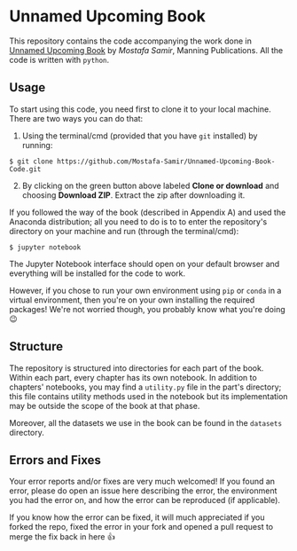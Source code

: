 # Unnamed Upcoming Book

This repository contains the code accompanying the work done in [Unnamed Upcoming Book](link-tbd) by _Mostafa Samir_, Manning Publications. All the code is written with `python`.

## Usage
To start using this code, you need first to clone it to your local machine. There are two ways you can do that:

1. Using the terminal/cmd (provided that you have `git` installed) by running:
```
$ git clone https://github.com/Mostafa-Samir/Unnamed-Upcoming-Book-Code.git
```

2. By clicking on the green button above labeled **Clone or download** and choosing **Download ZIP**. Extract the zip after downloading it.

If you followed the way of the book (described in Appendix A) and used the Anaconda distribution; all you need to do is to to enter the repository's directory on your machine and run (through the terminal/cmd):
```
$ jupyter notebook
```

The Jupyter Notebook interface should open on your default browser and everything will be installed for the code to work.

However, if you chose to run your own environment using `pip` or `conda` in a virtual environment, then you're on your own installing the required packages! We're not worried though, you probably know what you're doing :wink:

## Structure
The repository is structured into directories for each part of the book. Within each part, every chapter has its own notebook. In addition to chapters' notebooks, you may find a `utility.py` file in the part's directory; this file contains utility methods used in the notebook but its implementation may be outside the scope of the book at that phase.

Moreover, all the datasets we use in the book can be found in the `datasets` directory.

## Errors and Fixes
Your error reports and/or fixes are very much welcomed! If you found an error, please do open an issue here describing the error, the environment you had the error on, and how the error can be reproduced (if applicable).

If you know how the error can be fixed, it will much appreciated if you forked the repo, fixed the error in your fork and opened a pull request to merge the fix back in here :+1:
